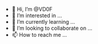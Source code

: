 - 👋 Hi, I’m @VD0F
- 👀 I’m interested in ...
- 🌱 I’m currently learning ...
- 💞️ I’m looking to collaborate on ...
- 📫 How to reach me ...

<!---
VD0F/VD0F is a ✨ special ✨ repository because its `README.md` (this file) appears on your GitHub profile.
You can click the Preview link to take a look at your changes.
--->

